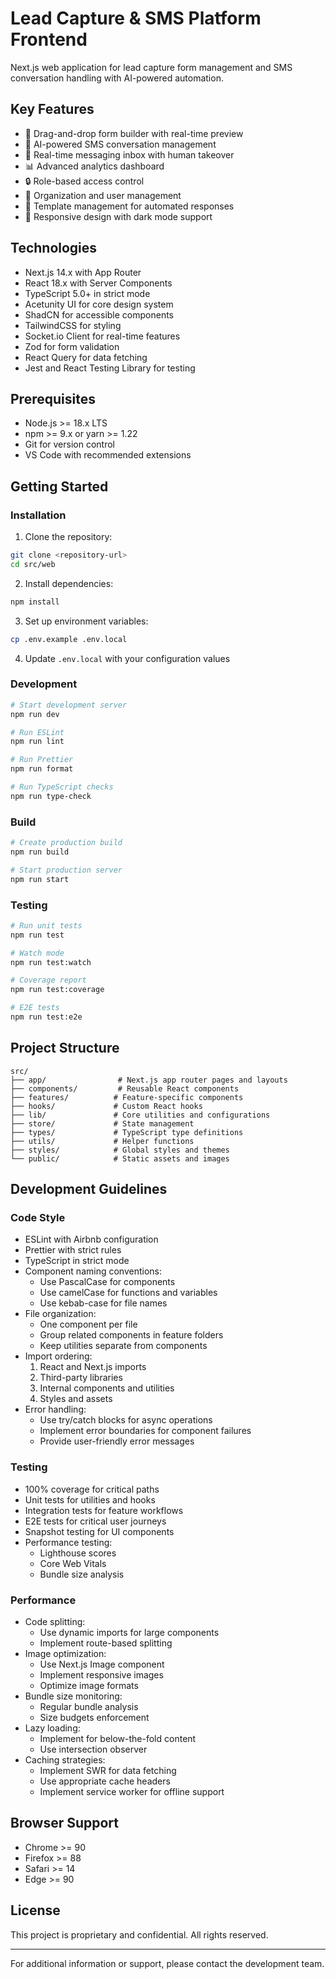 # Lead Capture & SMS Platform Frontend

Next.js web application for lead capture form management and SMS conversation handling with AI-powered automation.

## Key Features

- 🎨 Drag-and-drop form builder with real-time preview
- 🤖 AI-powered SMS conversation management
- 💬 Real-time messaging inbox with human takeover
- 📊 Advanced analytics dashboard
- 🔒 Role-based access control
- 👥 Organization and user management
- 📝 Template management for automated responses
- 📱 Responsive design with dark mode support

## Technologies

- Next.js 14.x with App Router
- React 18.x with Server Components
- TypeScript 5.0+ in strict mode
- Acetunity UI for core design system
- ShadCN for accessible components
- TailwindCSS for styling
- Socket.io Client for real-time features
- Zod for form validation
- React Query for data fetching
- Jest and React Testing Library for testing

## Prerequisites

- Node.js >= 18.x LTS
- npm >= 9.x or yarn >= 1.22
- Git for version control
- VS Code with recommended extensions

## Getting Started

### Installation

1. Clone the repository:
```bash
git clone <repository-url>
cd src/web
```

2. Install dependencies:
```bash
npm install
```

3. Set up environment variables:
```bash
cp .env.example .env.local
```

4. Update `.env.local` with your configuration values

### Development

```bash
# Start development server
npm run dev

# Run ESLint
npm run lint

# Run Prettier
npm run format

# Run TypeScript checks
npm run type-check
```

### Build

```bash
# Create production build
npm run build

# Start production server
npm run start
```

### Testing

```bash
# Run unit tests
npm run test

# Watch mode
npm run test:watch

# Coverage report
npm run test:coverage

# E2E tests
npm run test:e2e
```

## Project Structure

```
src/
├── app/                # Next.js app router pages and layouts
├── components/         # Reusable React components
├── features/          # Feature-specific components
├── hooks/             # Custom React hooks
├── lib/               # Core utilities and configurations
├── store/             # State management
├── types/             # TypeScript type definitions
├── utils/             # Helper functions
├── styles/            # Global styles and themes
└── public/            # Static assets and images
```

## Development Guidelines

### Code Style

- ESLint with Airbnb configuration
- Prettier with strict rules
- TypeScript in strict mode
- Component naming conventions:
  - Use PascalCase for components
  - Use camelCase for functions and variables
  - Use kebab-case for file names
- File organization:
  - One component per file
  - Group related components in feature folders
  - Keep utilities separate from components
- Import ordering:
  1. React and Next.js imports
  2. Third-party libraries
  3. Internal components and utilities
  4. Styles and assets
- Error handling:
  - Use try/catch blocks for async operations
  - Implement error boundaries for component failures
  - Provide user-friendly error messages

### Testing

- 100% coverage for critical paths
- Unit tests for utilities and hooks
- Integration tests for feature workflows
- E2E tests for critical user journeys
- Snapshot testing for UI components
- Performance testing:
  - Lighthouse scores
  - Core Web Vitals
  - Bundle size analysis

### Performance

- Code splitting:
  - Use dynamic imports for large components
  - Implement route-based splitting
- Image optimization:
  - Use Next.js Image component
  - Implement responsive images
  - Optimize image formats
- Bundle size monitoring:
  - Regular bundle analysis
  - Size budgets enforcement
- Lazy loading:
  - Implement for below-the-fold content
  - Use intersection observer
- Caching strategies:
  - Implement SWR for data fetching
  - Use appropriate cache headers
  - Implement service worker for offline support

## Browser Support

- Chrome >= 90
- Firefox >= 88
- Safari >= 14
- Edge >= 90

## License

This project is proprietary and confidential. All rights reserved.

---

For additional information or support, please contact the development team.